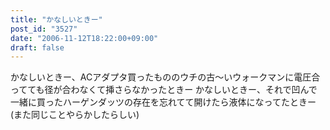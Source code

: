 ```yaml
---
title: "かなしいときー"
post_id: "3527"
date: "2006-11-12T18:22:00+09:00"
draft: false
---
```



かなしいときー、ACアダプタ買ったもののウチの古～いウォークマンに電圧合ってても径が合わなくて挿さらなかったときー かなしいときー、それで凹んで一緒に買ったハーゲンダッツの存在を忘れてて開けたら液体になってたときー(また同じことやらかしたらしい)
